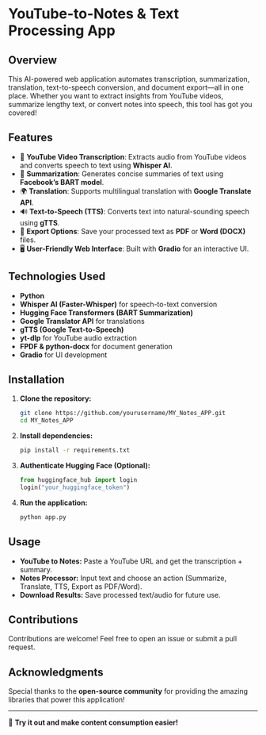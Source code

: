 # YouTube-to-Notes & Text Processing App

## Overview
This AI-powered web application automates transcription, summarization, translation, text-to-speech conversion, and document export—all in one place. Whether you want to extract insights from YouTube videos, summarize lengthy text, or convert notes into speech, this tool has got you covered!

## Features
- 🎥 **YouTube Video Transcription**: Extracts audio from YouTube videos and converts speech to text using **Whisper AI**.
- 📝 **Summarization**: Generates concise summaries of text using **Facebook’s BART model**.
- 🌍 **Translation**: Supports multilingual translation with **Google Translate API**.
- 🔊 **Text-to-Speech (TTS)**: Converts text into natural-sounding speech using **gTTS**.
- 📄 **Export Options**: Save your processed text as **PDF** or **Word (DOCX)** files.
- 🖥️ **User-Friendly Web Interface**: Built with **Gradio** for an interactive UI.

## Technologies Used
- **Python**
- **Whisper AI (Faster-Whisper)** for speech-to-text conversion
- **Hugging Face Transformers (BART Summarization)**
- **Google Translator API** for translations
- **gTTS (Google Text-to-Speech)**
- **yt-dlp** for YouTube audio extraction
- **FPDF & python-docx** for document generation
- **Gradio** for UI development

## Installation
1. **Clone the repository:**
   ```sh
   git clone https://github.com/yourusername/MY_Notes_APP.git
   cd MY_Notes_APP
   ```
2. **Install dependencies:**
   ```sh
   pip install -r requirements.txt
   ```
3. **Authenticate Hugging Face (Optional):**
   ```python
   from huggingface_hub import login
   login("your_huggingface_token")
   ```
4. **Run the application:**
   ```sh
   python app.py
   ```

## Usage
- **YouTube to Notes:** Paste a YouTube URL and get the transcription + summary.
- **Notes Processor:** Input text and choose an action (Summarize, Translate, TTS, Export as PDF/Word).
- **Download Results:** Save processed text/audio for future use.

## Contributions
Contributions are welcome! Feel free to open an issue or submit a pull request.

## Acknowledgments
Special thanks to the **open-source community** for providing the amazing libraries that power this application!

---
🚀 **Try it out and make content consumption easier!**
